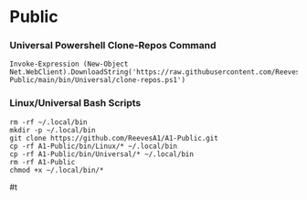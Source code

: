 # Public

### Universal Powershell Clone-Repos Command
```
Invoke-Expression (New-Object Net.WebClient).DownloadString('https://raw.githubusercontent.com/ReevesA1/A1-Public/main/bin/Universal/clone-repos.ps1')
```

### Linux/Universal Bash Scripts
```
rm -rf ~/.local/bin
mkdir -p ~/.local/bin
git clone https://github.com/ReevesA1/A1-Public.git
cp -rf A1-Public/bin/Linux/* ~/.local/bin
cp -rf A1-Public/bin/Universal/* ~/.local/bin
rm -rf A1-Public
chmod +x ~/.local/bin/*

```
#t